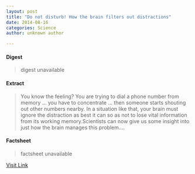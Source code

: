 ```yaml
---
layout: post
title: "Do not disturb! How the brain filters out distractions"
date: 2014-08-16
categories: Science
author: unknown author

---
```



#### Digest
>digest unavailable

#### Extract
>You know the feeling? You are trying to dial a phone number from memory ... you have to concentrate ... then someone starts shouting out other numbers nearby. In a situation like that, your brain must ignore the distraction as best it can so as not to lose vital information from its working memory.Scientists can now give us some insight into just how the brain manages this problem....

#### Factsheet
>factsheet unavailable

[Visit Link](http://feeds.sciencedaily.com/~r/sciencedaily/~3/HJ-XiTKkDDc/140703102603.htm)


